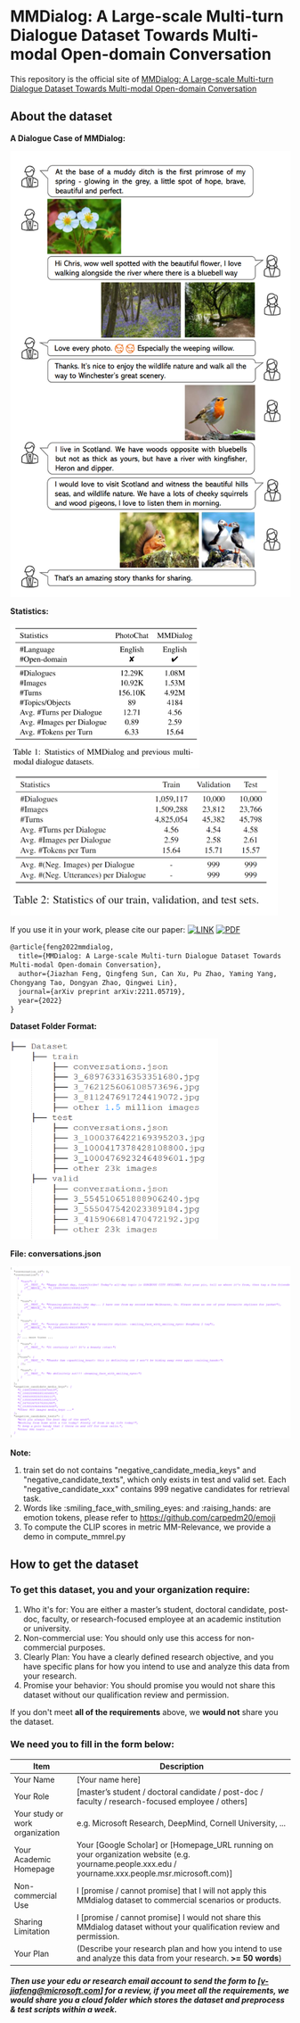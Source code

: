 
# MMDialog: A Large-scale Multi-turn Dialogue Dataset Towards Multi-modal Open-domain Conversation #



This repository is the official site of [MMDialog: A Large-scale Multi-turn Dialogue Dataset Towards Multi-modal Open-domain Conversation](https://arxiv.org/abs/2211.05719)

## About the dataset

**A Dialogue Case of MMDialog:**

<img title="Dataset ADialogueCase" alt="Dataset ADialogueCase" src="./ADialogueCase.PNG" style="height: 800px;"/>


**Statistics:**

<img title="Dataset Statistics" alt="Dataset Statistics" src="./DatasetStatistics_1.PNG" style="height: 260px;"/>

<img title="Dataset Statistics" alt="Dataset Statistics" src="./DatasetStatistics_2.PNG" style="height: 260px;"/>

If you use it in your work, please cite our paper:
 [![LINK](https://img.shields.io/badge/-Paper%20Link-lightgrey)](https://arxiv.org/abs/2211.05719) [![PDF](https://img.shields.io/badge/-PDF-red)](https://arxiv.org/pdf/2211.05719.pdf)

```
@article{feng2022mmdialog,
  title={MMDialog: A Large-scale Multi-turn Dialogue Dataset Towards Multi-modal Open-domain Conversation},
  author={Jiazhan Feng, Qingfeng Sun, Can Xu, Pu Zhao, Yaming Yang, Chongyang Tao, Dongyan Zhao, Qingwei Lin},
  journal={arXiv preprint arXiv:2211.05719},
  year={2022}
}
```

**Dataset Folder Format:**

<img title="Dataset Format" alt="Dataset Format" src="./DatasetTree.PNG" style="height: 360px;"/>

**File: conversations.json**

<img title="Dialogue Case" alt="Dialogue Case" src="./ConvCase.PNG">

**Note:** 
1. train set do not contains "negative_candidate_media_keys" and "negative_candidate_texts", which only exists in test and valid set. Each "negative_candidate_xxx" contains 999 negative candidates for retrieval task. 
2. Words like :smiling_face_with_smiling_eyes: and :raising_hands: are emotion tokens, please refer to https://github.com/carpedm20/emoji
3. To compute the CLIP scores in metric MM-Relevance, we provide a demo in compute_mmrel.py
## How to get the dataset

### To get this dataset, you and your organization require:
1. Who it's for: You are either a master’s student, doctoral candidate, post-doc, faculty, or research-focused employee at an academic institution or university.
2. Non-commercial use: You should only use this access for non-commercial purposes.
3. Clearly Plan: You have a clearly defined research objective, and you have specific plans for how you intend to use and analyze this data from your research. 
4. Promise your behavior: You should promise you would not share this dataset without our qualification review and permission.

If you don't meet **all of the requirements** above, we **would not** share you the dataset.

### We need you to fill in the form below:

| Item      | Description |
| ----------- | ----------- |
| Your  Name      | [Your name here]       |
| Your  Role      | [master’s student / doctoral candidate / post-doc / faculty / research-focused employee / others]       |
| Your  study or work organization | e.g. Microsoft Research, DeepMind, Cornell University, ...       |
| Your  Academic Homepage | Your [Google Scholar] or [Homepage_URL running on  your organization website (e.g. yourname.people.xxx.edu / yourname.xxx.people.msr.microsoft.com)]       |
| Non-commercial Use  | I [promise / cannot promise] that I will not apply this MMdialog dataset to commercial scenarios or products.  |
| Sharing Limitation  | I [promise / cannot promise] I would not share this MMdialog dataset without your qualification review and permission.  |
| Your Plan      | (Describe your research plan and how you intend to use and analyze this data from your research. **>= 50 words**)   |

##### Then use your **edu or research email account** to send the form to [v-jiafeng@microsoft.com] for a review, if you meet all the requirements, we would share you a cloud folder which stores the dataset and preprocess & test scripts **within a week**.

